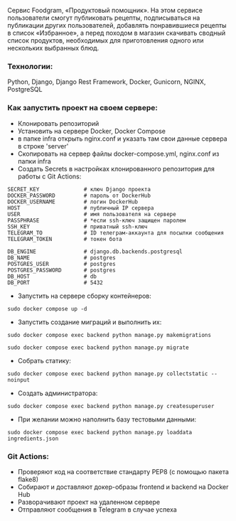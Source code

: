 Cервис Foodgram, «Продуктовый помощник». На этом сервисе пользователи смогут публиковать рецепты, подписываться на публикации других пользователей, добавлять понравившиеся рецепты в список «Избранное», а перед походом в магазин скачивать сводный список продуктов, необходимых для приготовления одного или нескольких выбранных блюд.

### Технологии:

Python, Django, Django Rest Framework, Docker, Gunicorn, NGINX, PostgreSQL

### Как запустить проект на своем сервере:

- Клонировать репозиторий
- Установить на сервере Docker, Docker Compose
- в папке infra открыть nginx.conf и указать там свои данные сервера в строке 'server'
- Скопировать на сервер файлы docker-compose.yml, nginx.conf из папки infra
- Создать Secrets в настройках клонированного репозитория для работы с Git Actions:

```
SECRET_KEY              # ключ Django проекта
DOCKER_PASSWORD         # пароль от DockerHub
DOCKER_USERNAME         # логин DockerHub
HOST                    # публичный IP сервера
USER                    # имя пользователя на сервере
PASSPHRASE              # *если ssh-ключ защищен паролем
SSH_KEY                 # приватный ssh-ключ
TELEGRAM_TO             # ID телеграм-аккаунта для посылки сообщения
TELEGRAM_TOKEN          # токен бота

DB_ENGINE               # django.db.backends.postgresql
DB_NAME                 # postgres
POSTGRES_USER           # postgres
POSTGRES_PASSWORD       # postgres
DB_HOST                 # db
DB_PORT                 # 5432
```
- Запустить на сервере сборку контейнеров:
```
sudo docker compose up -d
```
- Запустить создание миграций и выполнить их:
```
sudo docker compose exec backend python manage.py makemigrations
```
```
sudo docker compose exec backend python manage.py migrate
```
- Собрать статику:
```
sudo docker compose exec backend python manage.py collectstatic --noinput
```
- Создать администратора:
```
sudo docker compose exec backend python manage.py createsuperuser
```
- При желании можно наполнить базу тестовыми данными:
```
sudo docker compose exec backend python manage.py loaddata ingredients.json
```
### Git Actions:

- Проверяют код на соответствие стандарту PEP8 (с помощью пакета flake8)
- Собирают и доставляют докер-образы frontend и backend на Docker Hub
- Разворачивают проект на удаленном сервере
- Отправляют сообщения в Telegram в случае успеха

